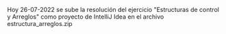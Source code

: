Hoy 26-07-2022 se sube la resolución del ejercicio "Estructuras de control y Arreglos" como proyecto de IntelliJ Idea en el archivo 
estructura_arreglos.zip
